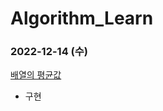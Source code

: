 # Algorithm_Learn
### 2022-12-14 (수)
[배열의 평균값](https://school.programmers.co.kr/learn/courses/30/lessons/120807)
- 구현
